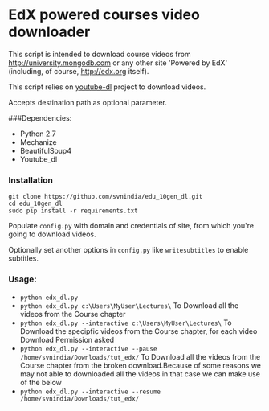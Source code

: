 # EdX powered courses video downloader

This script is intended to download course videos from http://university.mongodb.com
or any other site 'Powered by EdX' (including, of course, http://edx.org itself).

This script relies on [youtube-dl](https://github.com/rg3/youtube-dl/) project
to download videos.

Accepts destination path as optional parameter.

###Dependencies:

* Python 2.7
* Mechanize
* BeautifulSoup4
* Youtube\_dl

### Installation

    git clone https://github.com/svnindia/edu_10gen_dl.git
    cd edu_10gen_dl
    sudo pip install -r requirements.txt

Populate `config.py` with domain and credentials of site, from which you're going to download videos.

Optionally set another options in `config.py` like `writesubtitles` to enable subtitles.

### Usage:

+ `python edx_dl.py`
+ `python edx_dl.py c:\Users\MyUser\Lectures\`
To Download all the videos from the Course chapter
+ `python edx_dl.py --interactive c:\Users\MyUser\Lectures\`
To Download the specipfic videos from the Course chapter, for each video Download Permission asked
+ `python edx_dl.py --interactive --pause /home/svnindia/Downloads/tut_edx/`
To Download all the videos from the Course chapter from the broken download.Because of some reasons we may not able to downloaded all the videos in that case we can make use of the below
+ `python edx_dl.py --interactive --resume /home/svnindia/Downloads/tut_edx/`
